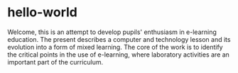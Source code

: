 # hello-world
Welcome, this is an attempt to develop pupils' enthusiasm in e-learning education. The present describes a computer and technology lesson and its evolution into a form of mixed learning. The core of the work is to identify the critical points in the use of e-learning, where laboratory activities are an important part of the curriculum.
